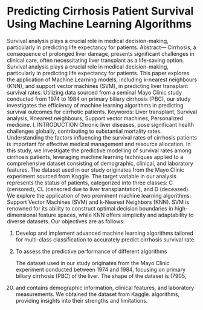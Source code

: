 # Predicting Cirrhosis Patient Survival Using Machine Learning Algorithms
Survival analysis plays a crucial role in medical decision-making, particularly in predicting life expectancy for patients. 
Abstract— Cirrhosis, a consequence of
prolonged liver damage, presents significant
challenges in clinical care, often necessitating liver
transplant as a life-saving option. Survival analysis
plays a crucial role in medical decision-making,
particularly in predicting life expectancy for
patients. This paper explores the application of
Machine Learning models, including k-nearest
neighbours (KNN), and support vector machines
(SVM), in predicting liver transplant survival rates.
Utilizing data sourced from a seminal Mayo Clinic
study conducted from 1974 to 1984 on primary
biliary cirrhosis (PBC), our study investigates the
efficiency of machine learning algorithms in
predicting survival outcomes for cirrhotic patients.
Keywords: Liver transplant, Survival analysis, Knearest neighbours, Support vector machines,
Personalized medicine.
I. INTRODUCTION
Chronic liver diseases, pose significant health
challenges globally, contributing to substantial
mortality rates. Understanding the factors
influencing the survival rates of cirrhosis patients is
important for effective medical management and
resource allocation. In this study, we investigate the
predictive modelling of survival rates among
cirrhosis patients, leveraging machine learning
techniques applied to a comprehensive dataset
consisting of demographic, clinical, and laboratory
features. The dataset used in our study originates
from the Mayo Clinic experiment sourced from
Kaggle.
The target variable in our analysis represents the
status of patients, categorized into three classes: C
(censored), CL (censored due to liver
transplantation), and D (deceased).
We explore the application of two prominent
machine learning algorithms: Support Vector
Machines (SVM) and k-Nearest Neighbors (KNN).
SVM is renowned for its ability to construct optimal
decision boundaries in high-dimensional feature
spaces, while KNN offers simplicity and
adaptability to diverse datasets. Our objectives are
as follows:
1. Develop and implement advanced machine
learning algorithms tailored for multi-class
classification to accurately predict cirrhosis
survival rate.
2. To assess the predictive performance of different algorithms

   The dataset used in our study originates from the
Mayo Clinic experiment conducted between 1974
and 1984, focusing on primary biliary cirrhosis
(PBC) of the liver. The shape of the dataset is (7905,
20) and contains demographic information, clinical
features, and laboratory measurements. We obtained
the dataset from Kaggle.
algorithms, providing insights into their
strengths and limitations.
